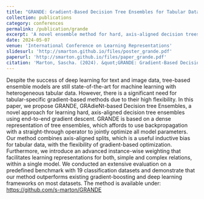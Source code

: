 ```yaml
---
title: "GRANDE: Gradient-Based Decision Tree Ensembles for Tabular Data"
collection: publications
category: conferences
permalink: /publication/grande
excerpt: 'A novel ensemble method for hard, axis-aligned decision trees learned end-to-end with gradient descent.'
date: 2024-05-07
venue: 'International Conference on Learning Representations'
slidesurl: 'http://smarton.github.io/files/poster_grande.pdf'
paperurl: 'http://smarton.github.io/files/paper_grande.pdf'
citation: 'Marton, Sascha. (2024). &quot;GRANDE: Gradient-Based Decision Tree Ensembles for Tabular Data.&quot; <i>The Twelfth International Conference on Learning Representations</i>. 1(1).'
---
```


Despite the success of deep learning for text and image data, tree-based ensemble models are still state-of-the-art for machine learning with heterogeneous tabular data. However, there is a significant need for tabular-specific gradient-based methods due to their high flexibility. In this paper, we propose GRANDE, GRAdieNt-based Decision tree Ensembles, a novel approach for learning hard, axis-aligned decision tree ensembles using end-to-end gradient descent. GRANDE is based on a dense representation of tree ensembles, which affords to use backpropagation with a straight-through operator to jointly optimize all model parameters. Our method combines axis-aligned splits, which is a useful inductive bias for tabular data, with the flexibility of gradient-based optimization. Furthermore, we introduce an advanced instance-wise weighting that facilitates learning representations for both, simple and complex relations, within a single model. We conducted an extensive evaluation on a predefined benchmark with 19 classification datasets and demonstrate that our method outperforms existing gradient-boosting and deep learning frameworks on most datasets. The method is available under: https://github.com/s-marton/GRANDE